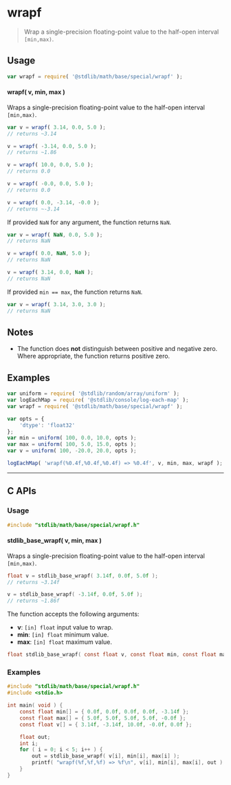 <!--

@license Apache-2.0

Copyright (c) 2025 The Stdlib Authors.

Licensed under the Apache License, Version 2.0 (the "License");
you may not use this file except in compliance with the License.
You may obtain a copy of the License at

   http://www.apache.org/licenses/LICENSE-2.0

Unless required by applicable law or agreed to in writing, software
distributed under the License is distributed on an "AS IS" BASIS,
WITHOUT WARRANTIES OR CONDITIONS OF ANY KIND, either express or implied.
See the License for the specific language governing permissions and
limitations under the License.

-->

# wrapf

> Wrap a single-precision floating-point value to the half-open interval `[min,max)`.

<!-- Section to include introductory text. Make sure to keep an empty line after the intro `section` element and another before the `/section` close. -->

<section class="intro">

</section>

<!-- /.intro -->

<!-- Package usage documentation. -->

<section class="usage">

## Usage

```javascript
var wrapf = require( '@stdlib/math/base/special/wrapf' );
```

#### wrapf( v, min, max )

Wraps a single-precision floating-point value to the half-open interval `[min,max)`.

```javascript
var v = wrapf( 3.14, 0.0, 5.0 );
// returns ~3.14

v = wrapf( -3.14, 0.0, 5.0 );
// returns ~1.86

v = wrapf( 10.0, 0.0, 5.0 );
// returns 0.0

v = wrapf( -0.0, 0.0, 5.0 );
// returns 0.0

v = wrapf( 0.0, -3.14, -0.0 );
// returns ~-3.14
```

If provided `NaN` for any argument, the function returns `NaN`.

```javascript
var v = wrapf( NaN, 0.0, 5.0 );
// returns NaN

v = wrapf( 0.0, NaN, 5.0 );
// returns NaN

v = wrapf( 3.14, 0.0, NaN );
// returns NaN
```

If provided `min == max`, the function returns `NaN`.

```javascript
var v = wrapf( 3.14, 3.0, 3.0 );
// returns NaN
```

</section>

<!-- /.usage -->

<!-- Package usage notes. Make sure to keep an empty line after the `section` element and another before the `/section` close. -->

<section class="notes">

## Notes

-   The function does **not** distinguish between positive and negative zero. Where appropriate, the function returns positive zero.

</section>

<!-- /.notes -->

<!-- Package usage examples. -->

<section class="examples">

## Examples

<!-- eslint no-undef: "error" -->

```javascript
var uniform = require( '@stdlib/random/array/uniform' );
var logEachMap = require( '@stdlib/console/log-each-map' );
var wrapf = require( '@stdlib/math/base/special/wrapf' );

var opts = {
    'dtype': 'float32'
};
var min = uniform( 100, 0.0, 10.0, opts );
var max = uniform( 100, 5.0, 15.0, opts );
var v = uniform( 100, -20.0, 20.0, opts );

logEachMap( 'wrapf(%0.4f,%0.4f,%0.4f) => %0.4f', v, min, max, wrapf );
```

</section>

<!-- /.examples -->

<!-- C interface documentation. -->

* * *

<section class="c">

## C APIs

<!-- Section to include introductory text. Make sure to keep an empty line after the intro `section` element and another before the `/section` close. -->

<section class="intro">

</section>

<!-- /.intro -->

<!-- C usage documentation. -->

<section class="usage">

### Usage

```c
#include "stdlib/math/base/special/wrapf.h"
```

#### stdlib_base_wrapf( v, min, max )

Wraps a single-precision floating-point value to the half-open interval `[min,max)`.

```c
float v = stdlib_base_wrapf( 3.14f, 0.0f, 5.0f );
// returns ~3.14f

v = stdlib_base_wrapf( -3.14f, 0.0f, 5.0f );
// returns ~1.86f
```

The function accepts the following arguments:

-   **v**: `[in] float` input value to wrap.
-   **min**: `[in] float` minimum value.
-   **max**: `[in] float` maximum value.

```c
float stdlib_base_wrapf( const float v, const float min, const float max )
```

</section>

<!-- /.usage -->

<!-- C API usage notes. Make sure to keep an empty line after the `section` element and another before the `/section` close. -->

<section class="notes">

</section>

<!-- /.notes -->

<!-- C API usage examples. -->

<section class="examples">

### Examples

```c
#include "stdlib/math/base/special/wrapf.h"
#include <stdio.h>

int main( void ) {
    const float min[] = { 0.0f, 0.0f, 0.0f, 0.0f, -3.14f };
    const float max[] = { 5.0f, 5.0f, 5.0f, 5.0f, -0.0f };
    const float v[] = { 3.14f, -3.14f, 10.0f, -0.0f, 0.0f };

    float out;
    int i;
    for ( i = 0; i < 5; i++ ) {
        out = stdlib_base_wrapf( v[i], min[i], max[i] );
        printf( "wrapf(%f,%f,%f) => %f\n", v[i], min[i], max[i], out );
    }
}
```

</section>

<!-- /.examples -->

</section>

<!-- /.c -->

<!-- Section to include cited references. If references are included, add a horizontal rule *before* the section. Make sure to keep an empty line after the `section` element and another before the `/section` close. -->

<section class="references">

</section>

<!-- /.references -->

<!-- Section for related `stdlib` packages. Do not manually edit this section, as it is automatically populated. -->

<section class="related">

</section>

<!-- /.related -->

<!-- Section for all links. Make sure to keep an empty line after the `section` element and another before the `/section` close. -->

<section class="links">

<!-- <related-links> -->

<!-- </related-links> -->

</section>

<!-- /.links -->
